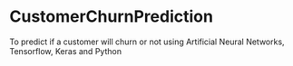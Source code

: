 # CustomerChurnPrediction
To predict if a customer will churn or not using Artificial Neural Networks, Tensorflow, Keras and Python
